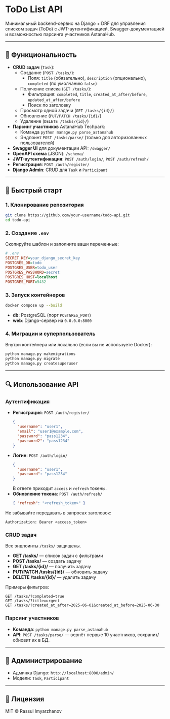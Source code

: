 # ToDo List API

Минимальный backend-сервис на Django + DRF для управления списком задач (ToDo) с JWT-аутентификацией, Swagger-документацией и возможностью парсинга участников AstanaHub.

---

## 🔧 Функциональность

- **CRUD задач** (`Task`):
  - Создание (`POST /tasks/`):
    - Поля: `title` (обязательно), `description` (опционально), `completed` (по умолчанию `false`)
  - Получение списка (`GET /tasks/`):
    - Фильтрация: `completed`, `title`, `created_at_after/before`, `updated_at_after/before`
    - Поиск по заголовку
  - Просмотр одной задачи (`GET /tasks/{id}/`)
  - Обновление (`PUT/PATCH /tasks/{id}/`)
  - Удаление (`DELETE /tasks/{id}/`)
- **Парсинг участников** AstanaHub Techpark:
  - Команда `python manage.py parse_astanahub`
  - Эндпоинт `POST /tasks/parse/` (только для авторизованных пользователей)
- **Swagger UI** для документации API: `/swagger/`
- **OpenAPI схема** (JSON): `/schema/`
- **JWT-аутентификация**: `POST /auth/login/`, `POST /auth/refresh/`
- **Регистрация**: `POST /auth/register/`
- **Django Admin**: CRUD для `Task` и `Participant`

---

## 🚀 Быстрый старт

### 1. Клонирование репозитория
```bash
git clone https://github.com/your-username/todo-api.git
cd todo-api
```

### 2. Создание `.env`
Скопируйте шаблон и заполните ваши переменные:
```ini
# .env
SECRET_KEY=your_django_secret_key
POSTGRES_DB=todo
POSTGRES_USER=todo_user
POSTGRES_PASSWORD=secret
POSTGRES_HOST=localhost
POSTGRES_PORT=5432
```

### 3. Запуск контейнеров
```bash
docker compose up --build
```
- **db**: PostgreSQL (порт `POSTGRES_PORT`)
- **web**: Django-сервер на `0.0.0.0:8000`

### 4. Миграции и суперпользователь
Внутри контейнера или локально (если вы не используете Docker):
```bash
python manage.py makemigrations
python manage.py migrate
python manage.py createsuperuser
```

---

## 🔍 Использование API

### Аутентификация
- **Регистрация**: `POST /auth/register/`
  ```json
  {
    "username": "user1",
    "email": "user1@example.com",
    "password": "pass1234",
    "password2": "pass1234"
  }
  ```
- **Логин**: `POST /auth/login/`
  ```json
  {
    "username": "user1",
    "password": "pass1234"
  }
  ```
  В ответе приходит `access` и `refresh` токены.
- **Обновление токена**: `POST /auth/refresh/`
  ```json
  { "refresh": "<refresh_token>" }
  ```

Не забывайте передавать в запросах заголовок:
```
Authorization: Bearer <access_token>
```

### CRUD задач
Все эндпоинты `/tasks/` защищены.

- **GET /tasks/** — список задач с фильтрами
- **POST /tasks/** — создать задачу
- **GET /tasks/{id}/** — получить задачу
- **PUT/PATCH /tasks/{id}/** — обновить задачу
- **DELETE /tasks/{id}/** — удалить задачу

Примеры фильтров:
```
GET /tasks/?completed=true
GET /tasks/?title=urgent
GET /tasks/?created_at_after=2025-06-01&created_at_before=2025-06-30
```

### Парсинг участников
- **Команда**: `python manage.py parse_astanahub`
- **API**: `POST /tasks/parse/` — вернёт первые 10 участников, сохранит/обновит их в БД.

---

## 🧰 Администрирование
- Админка Django: `http://localhost:8000/admin/`
- Модели: `Task`, `Participant`

---

## 📄 Лицензия
MIT © Rassul Imyarzhanov

